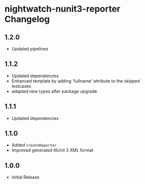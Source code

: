 # nightwatch-nunit3-reporter Changelog

## 1.2.0

- Updated pipelines

## 1.1.2

- Updated dependencies
- Enhanced template by adding 'fullname' attribute to the skipped testcases
- adapted new types after package upgrade

## 1.1.1

- Updated dependencies

## 1.1.0

- Added `createReporter`
- Improved generated NUnit 3 XML format

## 1.0.0

- Initial Release
